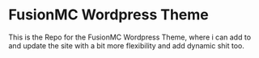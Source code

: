 # FusionMC Wordpress Theme
This is the Repo for the FusionMC Wordpress Theme, where i can add to and update the site with a bit more flexibility and add dynamic shit too.
